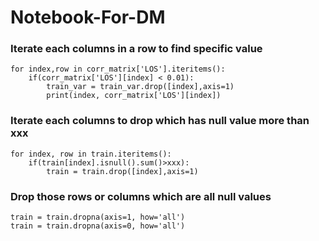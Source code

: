 # Notebook-For-DM

### Iterate each columns in a row to find specific value

```
for index,row in corr_matrix['LOS'].iteritems():
    if(corr_matrix['LOS'][index] < 0.01):
        train_var = train_var.drop([index],axis=1)
        print(index, corr_matrix['LOS'][index])

```

### Iterate each columns to drop which has null value more than xxx

```
for index, row in train.iteritems():
    if(train[index].isnull().sum()>xxx):
        train = train.drop([index],axis=1)
```

### Drop those rows or columns which are all null values

```
train = train.dropna(axis=1, how='all')
train = train.dropna(axis=0, how='all')
